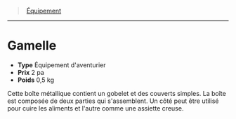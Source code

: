 ﻿---
!Equipment
Type: Équipement d'aventurier
Price: 2 pa
Weight: 0,5 kg
Id: equipment_hd.md#gamelle
ParentLink: equipment_hd.md#Équipement
Name: Gamelle
ParentName: Équipement
NameLevel: 1
---
> [Équipement](hd_equipment.md)

---

# Gamelle

- **Type** Équipement d'aventurier
- **Prix** 2 pa
- **Poids** 0,5 kg

Cette boîte métallique contient un gobelet et des couverts simples. La boîte est composée de deux parties qui s'assemblent. Un côté peut être utilisé pour cuire les aliments et l'autre comme une assiette creuse.

